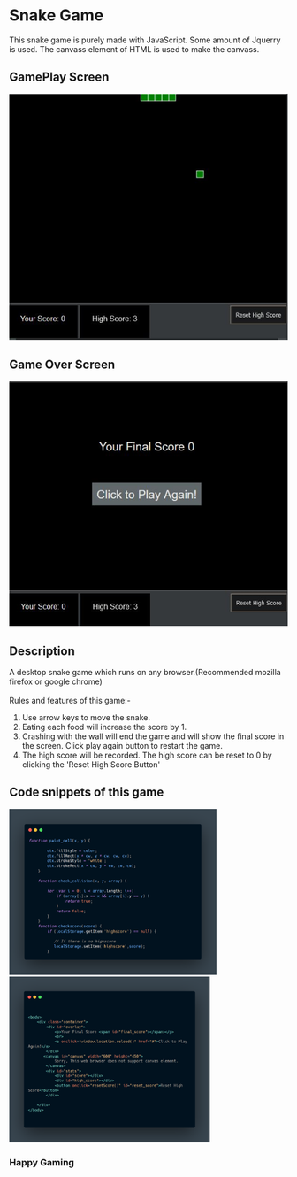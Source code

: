 # Snake Game

This snake game is purely made with JavaScript. Some amount of Jquerry is used. The canvass element of HTML is used to make the canvass.

## GamePlay Screen

![Playing the game](ScreenShots/gameplay.JPG)

## Game Over Screen

![Game Over Screen](ScreenShots/gameOver.JPG)

## Description

A desktop snake game which runs on any browser.(Recommended mozilla firefox or google chrome)</br></br>
Rules and features of this game:- </br>
1) Use arrow keys to move the snake.</br>
2) Eating each food will increase the score by 1. </br>
3) Crashing with the wall will end the game and will show the final score in the screen. Click play again button to restart the game. </br>
4) The high score will be recorded. The high score can be reset to 0 by clicking the 'Reset High Score Button'

## Code snippets of this game

<img src = "ScreenShots/carbon.png" height = "300"/> <img src = "ScreenShots/carbon(2).png" height = "300"/></br>


### Happy Gaming 

